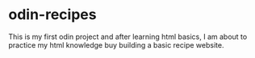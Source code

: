 # odin-recipes

This is my first odin project and after learning html basics, I am about to practice my html knowledge buy building a basic recipe website. 